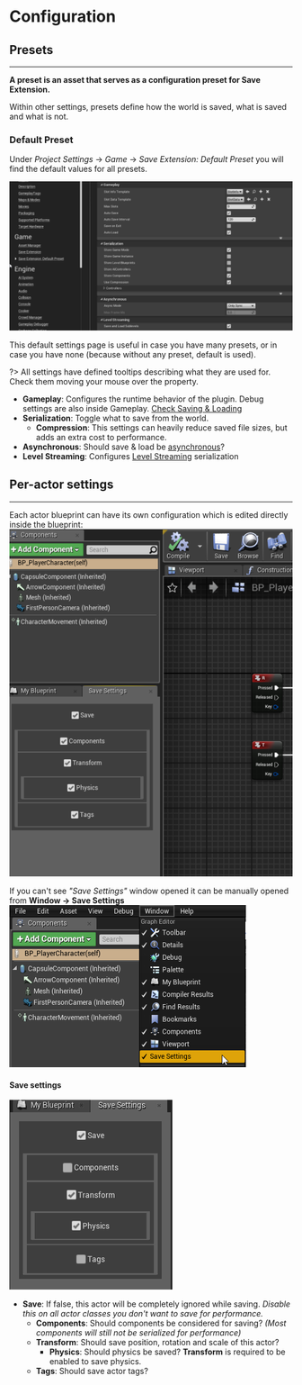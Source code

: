 # Configuration

## Presets

---

**A preset is an asset that serves as a configuration preset for Save Extension.**

Within other settings, presets define how the world is saved, what is saved and what is not.

### Default Preset

Under *Project Settings* -> *Game* -> *Save Extension: Default Preset* you will find the default values for all presets.

![Default Preset](img/default_preset.png)

This default settings page is useful in case you have many presets, or in case you have none (because without any preset, default is used).

?> All settings have defined tooltips describing what they are used for. Check them moving your mouse over the property.

* **Gameplay**: Configures the runtime behavior of the plugin. Debug settings are also inside Gameplay. [Check Saving & Loading](saving&loading.md)
* **Serialization**: Toggle what to save from the world.
  * **Compression**: This settings can heavily reduce saved file sizes, but adds an extra cost to performance.
* **Asynchronous**: Should save & load be [asynchronous](asynchronous.md)?
* **Level Streaming**: Configures [Level Streaming](level-streaming.md) serialization

## Per-actor settings

---

Each actor blueprint can have its own configuration which is edited directly inside the blueprint:
![Open actor settings](./img/actor_settings.png ':size=450')

If you can't see *"Save Settings"* window opened it can be manually opened from **Window -> Save Settings**
![Open actor settings](./img/open_actor_settings.png ':size=300')

#### Save settings

![Save Settings](img\save_settings_zoom.png)

- **Save**: If false, this actor will be completely ignored while saving. *Disable this on all actor classes you don't want to save for performance.*
  - **Components**: Should components be considered for saving? *(Most components will still not be serialized for performance)*
  - **Transform**: Should save position, rotation and scale of this actor?
    - **Physics**: Should physics be saved? **Transform** is required to be enabled to save physics.
  - **Tags**: Should save actor tags?</img>